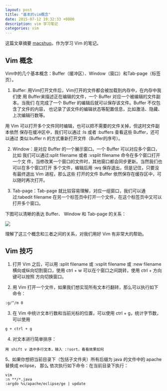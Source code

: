 ```yaml
---
layout: post
title: "基本的vim概念"
date: 2015-07-12 19:32:33 +0800
description: vim 学习笔记
categories: vim
---
```


这篇文章摘要 [macshuo](http://macshuo.com/?p=877)。作为学习 Vim 的笔记。

## Vim 概念

Vim中的几个基本概念：Buffer（缓冲区）、Window（窗口）和Tab-page（标签页）。

1. Buffer: 用Vim打开文件后，Vim打开的文件都会被加载到内存中，在内存中我们使
用 Buffer来描述正在编辑的文件，一个 Buffer 对应一个被编辑的文件副本。当我们
在完成了一个 Buffer 的编辑后就可以保存该文件。Buffer 不仅包含了文件的内容，
也记录了该文件的编辑状态等配置信息，比如激活、隐藏、上次编辑行数等。

用 Vim 可以打开多个文件同时编辑，也可以把不需要的文件关掉，但这时文件副本依然
保存在缓冲区中，我们可以通过 :ls 或者 :buffers 查看这些 Buffer，还可以通过
类似:buffer n 的方式重新打开文件（Buffer的序号）。

2. Window：是对应 Buffer 的一个展示窗口。一个 Buffer 可以对应多个窗口，比如
我们可以通过:split filename 或者 :vsplit filename 命令在多个窗口打开一个文
件，当修改某一个窗口的文件时，其他窗口都会同步更新。当然我们也可以在多个窗口打开
多个文件，编辑后用 :wq 保存退出，但是记住，只要没有最终退出 Vim 进程，那么这些
打开的文件 Buffer 依然保存在缓存区中，可以随时再次打开。

<!--more-->

3. Tab-page：Tab-page 就比较容易理解，对应一组窗口，我们可以通过:tabedit filename
在另一个标签页中打开一个文件，在这个标签页中又可以打开多个窗口。

下图可以清晰的表达 Buffer、 Window 和 Tab-page 的关系：

<img src="{{ site.baseurl }}assets/images/bwt.png"/>

理解了这三个概念和三者之间的关系，对我们用好 Vim 有非常大的帮助。

## Vim 技巧

1. 打开 Vim 之后，可以用 :split filename 或 :vsplit filename 或 :new filename
横向或纵向切割窗口，使用 ctrl + w 可以在个窗口之间跳转，使用 ctrl + 方向键可以按照
方向切换窗口。

2. 用 Vim 打开一个文件，如果我们想实现所有文本行翻转，那么可以执行如下命令：

~~~ bash
:g/^/m 0
~~~

3. 在 Vim 中统计文本行数和当前光标的位置，可以使用 ctrl + g，统计字节数，可以使用
~~~ bash
g + ctrl + g
~~~

4. 对文本进行简单排序：
~~~
用 shift v 选中多行文本，输入 :!sort，看看效果如何
~~~

5、如果你想把当前目录下（包括子文件夹）所有后缀为 java 的文件中的 apache 替换成 eclipse，
那么 依次执行如下命令：在当前目录下执行：
~~~
vim
:n **/*.java
:argdo %s/apache/eclipse/ge | update
~~~
